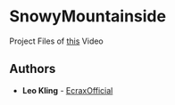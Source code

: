 # SnowyMountainside

Project Files of [this](https://www.youtube.com/watch?v=b1XcKMh_O_M) Video

## Authors
* **Leo Kling** - [EcraxOfficial](https://github.com/EcraxOfficial/)
